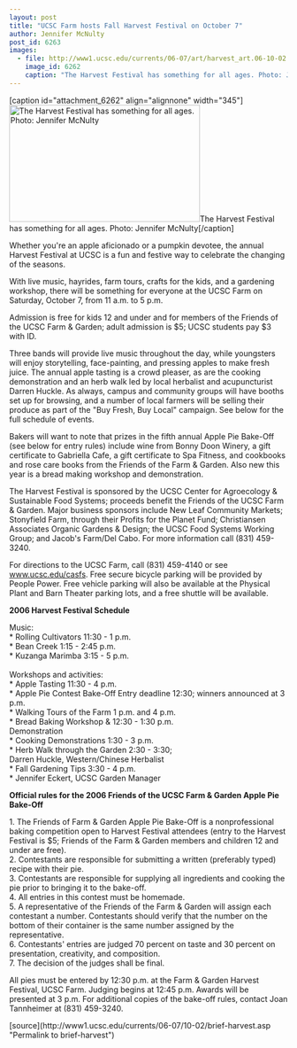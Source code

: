 ```yaml
---
layout: post
title: "UCSC Farm hosts Fall Harvest Festival on October 7"
author: Jennifer McNulty
post_id: 6263
images:
  - file: http://www1.ucsc.edu/currents/06-07/art/harvest_art.06-10-02.jpg
    image_id: 6262
    caption: "The Harvest Festival has something for all ages. Photo: Jennifer McNulty"
---
```


[caption id="attachment_6262" align="alignnone" width="345"]<a href="http://localhost/mysite/wp-content/uploads/2006/10/harvest_art.06-10-02.jpg"><img class="size-full wp-image-6262" src="http://localhost/mysite/wp-content/uploads/2006/10/harvest_art.06-10-02.jpg" alt="The Harvest Festival has something for all ages. Photo: Jennifer McNulty" width="345" height="211" /></a>The Harvest Festival has something for all ages. Photo: Jennifer McNulty[/caption]
<a name="content" id="content"></a>
<p>
  Whether you're an apple aficionado or a pumpkin devotee, the annual Harvest Festival at UCSC is a fun and festive way to celebrate the changing of the seasons.
</p>
<p>
  With live music, hayrides, farm tours, crafts for the kids, and a gardening workshop, there will be something for everyone at the UCSC Farm on Saturday, October 7, from 11 a.m. to 5 p.m.
</p>
<p>
  Admission is free for kids 12 and under and for members of the Friends of the UCSC Farm &amp; Garden; adult admission is $5; UCSC students pay $3 with ID.
</p>
<p>
  Three bands will provide live music throughout the day, while youngsters will enjoy storytelling, face-painting, and pressing apples to make fresh juice. The annual apple tasting is a crowd pleaser, as are the cooking demonstration and an herb walk led by local herbalist and acupuncturist Darren Huckle. As always, campus and community groups will have booths set up for browsing, and a number of local farmers will be selling their produce as part of the "Buy Fresh, Buy Local" campaign. See below for the full schedule of events.
</p>
<p>
  Bakers will want to note that prizes in the fifth annual Apple Pie Bake-Off (see below for entry rules) include wine from Bonny Doon Winery, a gift certificate to Gabriella Cafe, a gift certificate to Spa Fitness, and cookbooks and rose care books from the Friends of the Farm &amp; Garden. Also new this year is a bread making workshop and demonstration.
</p>
<p>
  The Harvest Festival is sponsored by the UCSC Center for Agroecology &amp; Sustainable Food Systems; proceeds benefit the Friends of the UCSC Farm &amp; Garden. Major business sponsors include New Leaf Community Markets; Stonyfield Farm, through their Profits for the Planet Fund; Christiansen Associates Organic Gardens &amp; Design; the UCSC Food Systems Working Group; and Jacob's Farm/Del Cabo. For more information call (831) 459-3240.
</p>
<p>
  For directions to the UCSC Farm, call (831) 459-4140 or see <a href="http://www.ucsc.edu/casfs">www.ucsc.edu/casfs</a>. Free secure bicycle parking will be provided by People Power. Free vehicle parking will also be available at the Physical Plant and Barn Theater parking lots, and a free shuttle will be available.
</p>
<p>
  <strong>2006 Harvest Festival Schedule</strong>
</p>
<p>
  Music:<br>
  * Rolling Cultivators 11:30 - 1 p.m.<br>
  * Bean Creek 1:15 - 2:45 p.m.<br>
  * Kuzanga Marimba 3:15 - 5 p.m.<br>
  <br>
  Workshops and activities:<br>
  * Apple Tasting 11:30 - 4 p.m.<br>
  * Apple Pie Contest Bake-Off Entry deadline 12:30; winners announced at 3 p.m.<br>
  * Walking Tours of the Farm 1 p.m. and 4 p.m.<br>
  * Bread Baking Workshop &amp; 12:30 - 1:30 p.m.<br>
  Demonstration<br>
  * Cooking Demonstrations 1:30 - 3 p.m.<br>
  * Herb Walk through the Garden 2:30 - 3:30;<br>
  Darren Huckle, Western/Chinese Herbalist<br>
  * Fall Gardening Tips 3:30 - 4 p.m.<br>
  * Jennifer Eckert, UCSC Garden Manager<br>
</p>
<p>
  <strong>Official rules for the 2006 Friends of the UCSC Farm &amp; Garden Apple Pie Bake-Off</strong>
</p>
<p>
  1. The Friends of Farm &amp; Garden Apple Pie Bake-Off is a nonprofessional baking competition open to Harvest Festival attendees (entry to the Harvest Festival is $5; Friends of the Farm &amp; Garden members and children 12 and under are free).<br>
  2. Contestants are responsible for submitting a written (preferably typed) recipe with their pie.<br>
  3. Contestants are responsible for supplying all ingredients and cooking the pie prior to bringing it to the bake-off.<br>
  4. All entries in this contest must be homemade.<br>
  5. A representative of the Friends of the Farm &amp; Garden will assign each contestant a number. Contestants should verify that the number on the bottom of their container is the same number assigned by the representative.<br>
  6. Contestants' entries are judged 70 percent on taste and 30 percent on presentation, creativity, and composition.<br>
  7. The decision of the judges shall be final.
</p>
<p>
  All pies must be entered by 12:30 p.m. at the Farm &amp; Garden Harvest Festival, UCSC Farm. Judging begins at 12:45 p.m. Awards will be presented at 3 p.m. For additional copies of the bake-off rules, contact Joan Tannheimer at (831) 459-3240.
</p>
[source](http://www1.ucsc.edu/currents/06-07/10-02/brief-harvest.asp "Permalink to brief-harvest")

